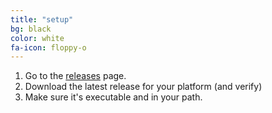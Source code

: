 ```yaml
---
title: "setup"
bg: black
color: white
fa-icon: floppy-o
---
```


1. Go to the [releases](https://github.com/skegio/skeg/releases) page.
2. Download the latest release for your platform (and verify)
3. Make sure it's executable and in your path.
